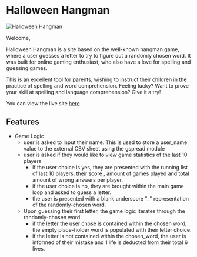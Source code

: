 # Halloween Hangman

![Halloween Hangman](https://res.cloudinary.com/dxla1usfm/image/upload/v1697459161/Project3/Am-I-Responsive_FINAL_rewqww.png)

Welcome,

Halloween Hangman is a site based on the well-known hangman game, where a user guesses a letter 
to try to figure out a randomly chosen word. It was built for online gaming enthusiast, 
who also have a love for spelling and guessing games.  

This is an excellent tool for parents, wishing to instruct their children in the practice of spelling and word comprehension.
Feeling lucky? Want to prove your skill at spelling and language comprehension? Give it a try!

You can view the live site [here](https://halloween-hangman-39dd7d1da1da.herokuapp.com/)

## Features

- Game Logic
    - user is asked to input their name. This is used to store a user_name value to the external CSV sheet using the gspread module
    - user is asked if they would like to view game statistics of the last 10 players
        - if the user choice is yes, they are presented with the running list of last 10 players, their score , amount 
        of games played and total amount of wrong answers per player.
        - if the user choice is no, they are brought within the main game loop and asked to guess a letter.
        - the user is presented with a blank underscore "_" representation of the randomly-chosen word.
    - Upon guessing their first letter, the game logic iterates through the randomly-chosen word.
        - if the letter the user chose is contained within the chosen word, the empty place-holder word is populated with
        their letter choice.
        - if the letter is not contained within the chosen_word, the user is informed of their mistake and 1 life is deducted
        from their total 6 lives.
